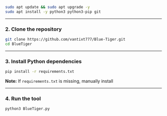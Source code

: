 

```bash
sudo apt update && sudo apt upgrade -y
sudo apt install -y python3 python3-pip git
```

---

### 2. Clone the repository

```bash
git clone https://github.com/vantixt777/Blue-Tiger.git
cd BlueTiger
```

---

### 3. Install Python dependencies

```bash
pip install -r requirements.txt
```

**Note:** If `requirements.txt` is missing, manually install 


---

### 4. Run the tool

```bash
python3 BlueTiger.py
```


